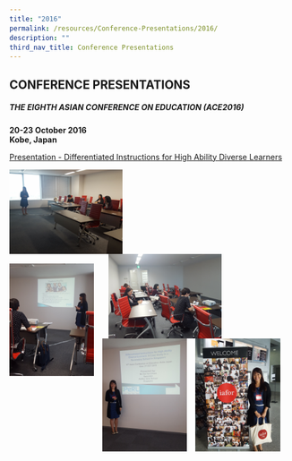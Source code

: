 ```yaml
---
title: "2016"
permalink: /resources/Conference-Presentations/2016/
description: ""
third_nav_title: Conference Presentations
---
```

## CONFERENCE PRESENTATIONS

##### THE EIGHTH ASIAN CONFERENCE ON EDUCATION (ACE2016)

**20-23 October 2016** <br>
**Kobe, Japan**

[Presentation - Differentiated Instructions for High Ability Diverse Learners](https://www.rgs.edu.sg/qql/slot/u554/Resources/Conference%20Proceedings/2016/2016_iafor_Kobe%20ACE%20Conference_DI%20Research_21Oct.ppt)

<img src="/images/20161.jpg" style="width:40%" align=left>
<img src="/images/20162.jpg" style="width:40%;margin-right:125px;" align=right>
<br clear="left"><br>

<img src="/images/20163.jpg" style="width:30%;margin-right:15px;" align = "left">
<img src="/images/20164.jpg" style="width:30%;margin-right:15px;" align = "left">
<img src="/images/20165.jpg" style="width:30%;margin-right:15px;" align = "left">
<br clear="left">